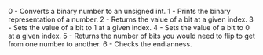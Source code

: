 0 - Converts a binary number to an unsigned int.
1 - Prints the binary representation of a number.
2 - Returns the value of a bit at a given index.
3 - Sets the value of a bit to 1 at a given index.
4 - Sets the value of a bit to 0 at a given index.
5 - Returns the number of bits you would need to flip to get from one number to another.
6 - Checks the endianness.
